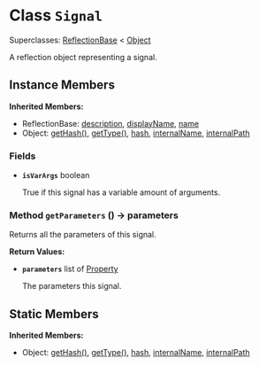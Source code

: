 # Class <code>Signal</code>

Superclasses: <a href="ReflectionBase.md">ReflectionBase</a> < <a href="Object.md">Object</a>

A reflection object representing a signal.
## Instance Members
<b>Inherited Members:</b>
- ReflectionBase: <a href="ReflectionBase.md#description">description</a>, <a href="ReflectionBase.md#displayName">displayName</a>, <a href="ReflectionBase.md#name">name</a>
- Object: <a href="Object.md#getHash">getHash()</a>, <a href="Object.md#getType">getType()</a>, <a href="Object.md#hash">hash</a>, <a href="Object.md#internalName">internalName</a>, <a href="Object.md#internalPath">internalPath</a>
### Fields
- <code><b>isVarArgs</b></code> boolean

  True if this signal has a variable amount of arguments.
### Method <code>getParameters</code> () → parameters
Returns all the parameters of this signal.


<b>Return Values:</b>

- <code><b>parameters</b></code> list of <a href="Property.md">Property</a>

  The parameters this signal.
## Static Members
<b>Inherited Members:</b>
- Object: <a href="Object.md#getHash">getHash()</a>, <a href="Object.md#getType">getType()</a>, <a href="Object.md#hash">hash</a>, <a href="Object.md#internalName">internalName</a>, <a href="Object.md#internalPath">internalPath</a>